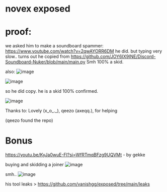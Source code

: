 # novex exposed 

# proof:

we asked him to make a soundboard spammer:
<https://www.youtube.com/watch?v=2qwAYORR6DM>
he did. but typing very slow.. turns out he copied from <https://github.com/JOY6IX9INE/Discord-Soundboard-Nuker/blob/main/main.py> Smh 100% a skid.

also:
![image](https://github.com/user-attachments/assets/9d537332-3e65-47cd-a934-f560f0bdc628)

![image](https://github.com/user-attachments/assets/1c3625e4-b5bb-434f-ae55-e94fa465ab8b)

so he did copy. he is a skid 100% confirmed.

![image](https://github.com/user-attachments/assets/2e9fb6f2-34ea-4c2d-b740-db0a6bc03bec)

Thanks to: Lovely (x_o_._), qeezo (axeqq.), for helping

(qeezo found the repo)

# Bonus
<https://youtu.be/KyJa0wuE-FI?si=WfRTmqBFzg9UQVMt> - by gekke

buying and skidding a joiner
![image](https://github.com/user-attachments/assets/77e26c0d-3bc3-437d-931e-0e77627a0ca8)

smh..
![image](https://github.com/user-attachments/assets/42885896-a3e0-4112-b3a4-615e94800b69)


his tool leaks > <https://github.com/vanishgg/exposed/tree/main/leaks>


